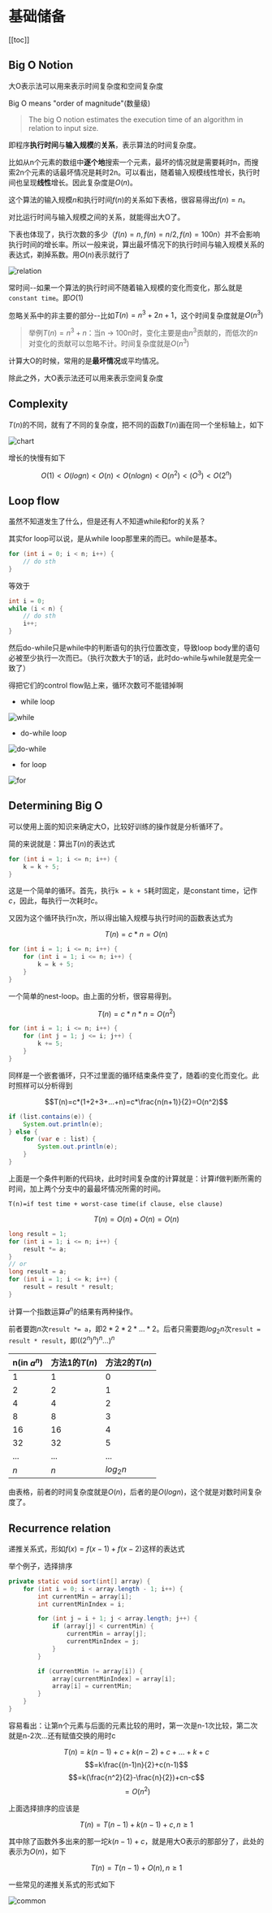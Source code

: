 # 基础储备

[[toc]]

## Big O Notion

大O表示法可以用来表示时间复杂度和空间复杂度

Big O means "order of magnitude"(数量级)

> The big O notion estimates the execution time of an algorithm in relation to input size.

即程序**执行时间**与**输入规模**的**关系**，表示算法的时间复杂度。

比如从n个元素的数组中**逐个地**搜索一个元素，最坏的情况就是需要耗时n，而搜索2n个元素的话最坏情况是耗时2n。可以看出，随着输入规模线性增长，执行时间也呈现**线性**增长。因此复杂度是$O(n)$。

这个算法的输入规模$n$和执行时间$f(n)$的关系如下表格，很容易得出$f(n)=n$。

对比运行时间与输入规模之间的关系，就能得出大O了。

下表也体现了，执行次数的多少（$f(n)=n,f(n)=n/2,f(n)=100n$）并不会影响执行时间的增长率。所以一般来说，算出最坏情况下的执行时间与输入规模关系的表达式，剃掉系数。用$O(n)$表示就行了

![relation](./images/relation_size_and_execution_time.png)

常时间--如果一个算法的执行时间不随着输入规模的变化而变化，那么就是`constant time`。即$O(1)$

忽略关系中的非主要的部分--比如$T(n)=n^3+2n+1$，这个时间复杂度就是$O(n^3)$

> 举例$T(n)=n^3+n$：当n -> 100n时，变化主要是由$n^3$贡献的，而低次的$n$对变化的贡献可以忽略不计。时间复杂度就是$O(n^3)$

计算大O的时候，常用的是**最坏情况**或平均情况。

除此之外，大O表示法还可以用来表示空间复杂度

## Complexity

$T(n)$的不同，就有了不同的复杂度，把不同的函数$T(n)$画在同一个坐标轴上，如下

![chart](./images/chart_input_time.png)

增长的快慢有如下

$$O(1)<O(logn)<O(n)<O(n logn)<O(n^2)<(O^3)<O(2^n)$$

## Loop flow

虽然不知道发生了什么，但是还有人不知道while和for的关系？

其实for loop可以说，是从while loop那里来的而已。while是基本。

```java
for (int i = 0; i < n; i++) {
    // do sth
}
```

等效于

```java
int i = 0;
while (i < n) {
    // do sth
    i++;
}
```

然后do-while只是while中的判断语句的执行位置改变，导致loop body里的语句必被至少执行一次而已。（执行次数大于1的话，此时do-while与while就是完全一致了）

得把它们的control flow贴上来，循环次数可不能错掉啊

- while loop

![while](./images/while.png)

- do-while loop

![do-while](./images/do_while.png)

- for loop

![for](./images/for.png)

## Determining Big O

可以使用上面的知识来确定大O，比较好训练的操作就是分析循环了。

简的来说就是：算出$T(n)$的表达式

```java
for (int i = 1; i <= n; i++) {
    k = k + 5;
}
```

这是一个简单的循环。首先，执行`k = k + 5`耗时固定，是constant time，记作$c$，因此，每执行一次耗时$c$。

又因为这个循环执行n次，所以得出输入规模与执行时间的函数表达式为

$$T(n)=c*n=O(n)$$

```java
for (int i = 1; i <= n; i++) {
    for (int i = 1; i <= n; i++) {
        k = k + 5;
    }
}
```

一个简单的nest-loop。由上面的分析，很容易得到。

$$T(n)=c*n*n=O(n^2)$$

```java
for (int i = 1; i <= n; i++) {
    for (int j = 1; j <= i; j++) {
        k += 5;
    }
}
```

同样是一个嵌套循环，只不过里面的循环结束条件变了，随着i的变化而变化。此时照样可以分析得到

$$T(n)=c*(1+2+3+...+n)=c*\frac{n(n+1)}{2}=O(n^2)$$

```java
if (list.contains(e)) {
    System.out.println(e);
} else {
    for (var e : list) {
        System.out.println(e);
    }
}
```

上面是一个条件判断的代码块，此时时间复杂度的计算就是：计算if做判断所需的时间，加上两个分支中的最最坏情况所需的时间。

`T(n)=if test time + worst-case time(if clause, else clause)`

$$T(n)=O(n)+O(n)=O(n)$$

```java
long result = 1;
for (int i = 1; i <= n; i++) {
    result *= a;
}
// or
long result = a;
for (int i = 1; i <= k; i++) {
    result = result * result;
}
```

计算一个指数运算$a^n$的结果有两种操作。

前者要跑$n$次`result *= a`，即$2*2*2*...*2$。后者只需要跑$log_{2}n$次`result = result * result`，即$((2^n)^n)^n...)^n$

|n(in $a^n$)|方法1的$T(n)$|方法2的$T(n)$
|--|--|--
|1|1|0
|2|2|1
|4|4|2
|8|8|3
|16|16|4
|32|32|5
|...|...|...
|$n$|$n$|$log_{2}n$

由表格，前者的时间复杂度就是$O(n)$，后者的是$O(log n)$，这个就是对数时间复杂度了。

## Recurrence relation

递推关系式，形如$f(x)=f(x-1)+f(x-2)$这样的表达式

举个例子，选择排序

```java
private static void sort(int[] array) {
    for (int i = 0; i < array.length - 1; i++) {
        int currentMin = array[i];
        int currentMinIndex = i;

        for (int j = i + 1; j < array.length; j++) {
            if (array[j] < currentMin) {
                currentMin = array[j];
                currentMinIndex = j;
            }
        }

        if (currentMin != array[i]) {
            array[currentMinIndex] = array[i];
            array[i] = currentMin;
        }
    }
}
```

容易看出：让第n个元素与后面的元素比较的用时，第一次是n-1次比较，第二次就是n-2次...还有赋值交换的用时c

$$T(n)=k(n-1)+c+k(n-2)+c+...+k+c$$
$$=k\frac{(n-1)n}{2}+c(n-1)$$
$$=k(\frac{n^2}{2}-\frac{n}{2})+cn-c$$
$$=O(n^2)$$

上面选择排序的应该是

$$T(n)=T(n-1)+k(n-1)+c,n\geq 1$$

其中除了函数外多出来的那一坨$k(n-1)+c$，就是用大O表示的那部分了，此处的表示为$O(n)$，如下

$$T(n)=T(n-1)+O(n),n\geq 1$$

一些常见的递推关系式的形式如下

![common](./images/common_recurrence_function.png)
